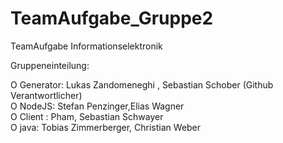 # TeamAufgabe_Gruppe2
TeamAufgabe Informationselektronik

Gruppeneinteilung:

  Ο Generator: Lukas Zandomeneghi , Sebastian Schober (Github Verantwortlicher) <br/>
  Ο NodeJS: Stefan Penzinger,Elias Wagner  <br/>
  Ο Client : Pham, Sebastian Schwayer<br/>
  Ο java: Tobias Zimmerberger, Christian Weber <br/>
